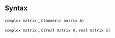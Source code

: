 ## Syntax

`complex matrix`<span class="nowrap"> _ `C(numeric matrix A)`

`complex matrix`<span class="nowrap"> _ `C(real matrix R,`
`real matrix I)`

